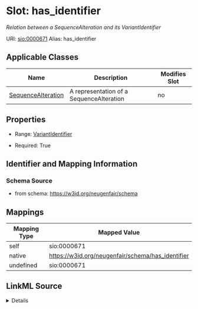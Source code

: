 

# Slot: has_identifier 


_Relation between a SequenceAlteration and its VariantIdentifier_





URI: [sio:0000671](http://semanticscience.org/resource/SIO_0000671)
Alias: has_identifier

<!-- no inheritance hierarchy -->





## Applicable Classes

| Name | Description | Modifies Slot |
| --- | --- | --- |
| [SequenceAlteration](SequenceAlteration.md) | A representation of a SequenceAlteration |  no  |






## Properties

* Range: [VariantIdentifier](VariantIdentifier.md)

* Required: True




## Identifier and Mapping Information






### Schema Source


* from schema: https://w3id.org/neugenfair/schema




## Mappings

| Mapping Type | Mapped Value |
| ---  | ---  |
| self | sio:0000671 |
| native | https://w3id.org/neugenfair/schema/has_identifier |
| undefined | sio:0000671 |




## LinkML Source

<details>
```yaml
name: has_identifier
description: Relation between a SequenceAlteration and its VariantIdentifier
from_schema: https://w3id.org/neugenfair/schema
mappings:
- sio:0000671
rank: 1000
domain: SequenceAlteration
slot_uri: sio:0000671
alias: has_identifier
domain_of:
- SequenceAlteration
range: VariantIdentifier
required: true

```
</details>